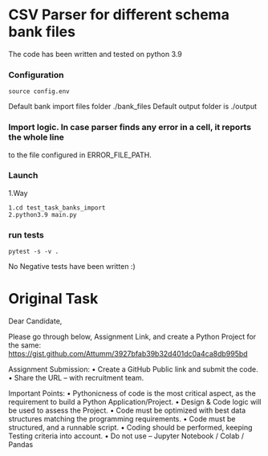 # CSV Parser for different schema bank files
The code has been written and tested on python 3.9


### Configuration
```source config.env```

Default bank import files folder ./bank_files
Default output folder is ./output

### Import logic. In case parser finds any error in a cell, it reports the whole line 
to the file configured in ERROR_FILE_PATH.

### Launch
1.Way
```buildoutcfg
1.cd test_task_banks_import
2.python3.9 main.py
```

### run tests
```pytest -s -v .```

No Negative tests have been written :)

# Original Task

Dear Candidate,

Please go through below, Assignment Link, and create a Python Project for the same:
https://gist.github.com/Attumm/3927bfab39b32d401dc0a4ca8db995bd

Assignment Submission:
    • Create a GitHub Public link and submit the code. 
    • Share the URL – with recruitment team. 

Important Points:
    • Pythonicness of code is the most critical aspect, as the requirement to build a Python Application/Project.
    • Design & Code logic will be used to assess the Project. 
    • Code must be optimized with best data structures matching the programming requirements.
    • Code must be structured, and a runnable script.
    • Coding should be performed, keeping Testing criteria into account.
    • Do not use – Jupyter Notebook / Colab / Pandas
